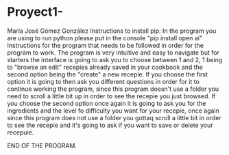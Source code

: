 # Proyect1-
María José Gómez González 
Instructions to install pip:
  In the program you are using to run python please put in the console "pip install open ai"
  Instructions for the program that needs to be followed in order for the program to work.
    The program is very intuitive and easy to navigate but for starters the interface is going to ask you to choose between 1 and 2, 1 being to "browse an edit" recepies already saved in your cookbook and the second option being the "create" a new recepie.
    If you choose the first option it is going to then ask you different questions in order for it to continue working the program, since this program doesn't use a folder you need to scroll a little bit up in order to see the recepie you just browsed.
    If you choose the second option once again it is going to ask you for the ingredients and the level fo difficulty you want for your recepie, once again since this program does not use a folder you gottaq scroll a little bit in order to see the recepie and it's going to ask if you want to save or delete your recepuie.
 
 END OF THE PROGRAM. 
